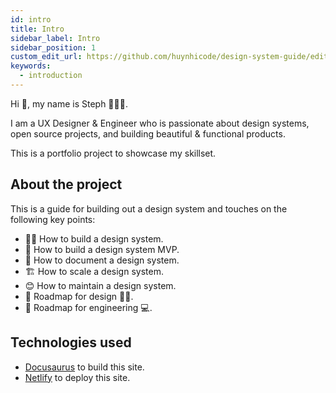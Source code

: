 ```yaml
---
id: intro
title: Intro
sidebar_label: Intro
sidebar_position: 1
custom_edit_url: https://github.com/huynhicode/design-system-guide/edit/main/docs/intro.md
keywords:
  - introduction
---
```


Hi 👋, my name is Steph 👩🏻‍💻.

I am a UX Designer & Engineer who is passionate about design systems, open source projects, and building beautiful & functional products.

This is a portfolio project to showcase my skillset.

## About the project

This is a guide for building out a design system and touches on the following key points:

- 👩‍💻 How to build a design system.
- 💪 How to build a design system MVP.
- 📖 How to document a design system.
- 🏗 How to scale a design system.
- 😊 How to maintain a design system.
- 🎯 Roadmap for design 💅🏻.
- 🎯 Roadmap for engineering 💻.

## Technologies used

- [Docusaurus](https://docusaurus.io/) to build this site.
- [Netlify](https://www.netlify.com/) to deploy this site.
